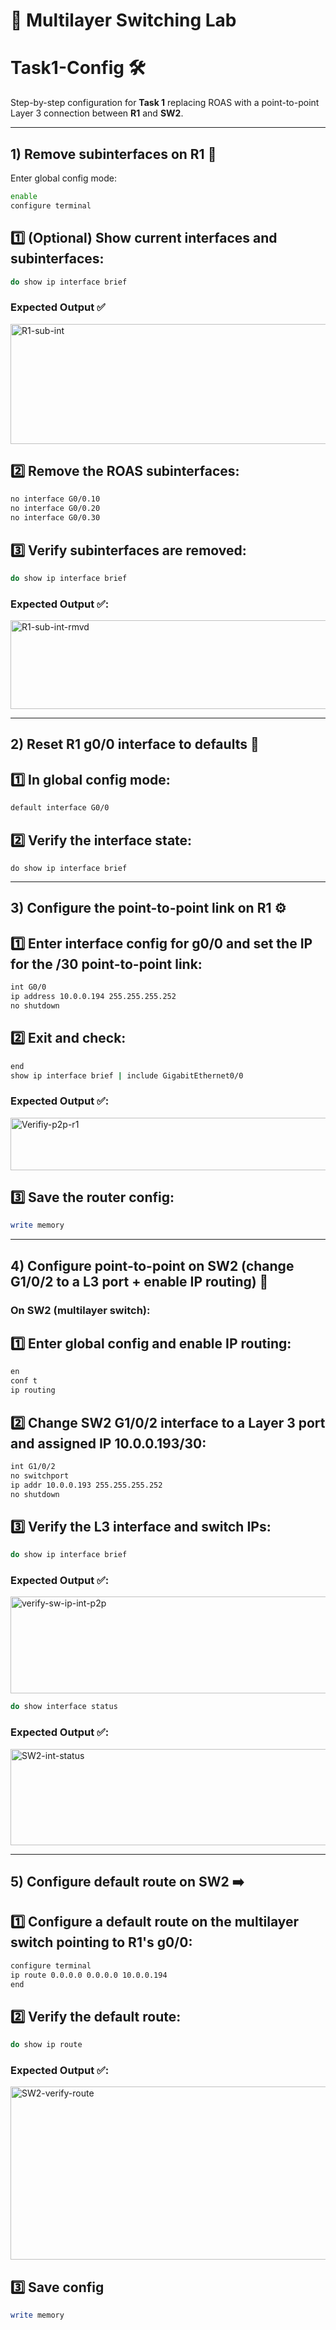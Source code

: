 # 🧩 Multilayer Switching Lab

# Task1-Config 🛠️
Step-by-step configuration for **Task 1** replacing ROAS with a point-to-point Layer 3 connection between **R1** and **SW2**.

---

## 1) Remove subinterfaces on R1 🧹
Enter global config mode:
```bash
enable
configure terminal
```

## 1️⃣ (Optional) Show current interfaces and subinterfaces:
```bash
do show ip interface brief
```

### Expected Output ✅
<img width="813" height="192" alt="R1-sub-int" src="https://github.com/user-attachments/assets/c4bd555f-8d1d-4de9-9a63-30d7f81c9b64" />


## 2️⃣ Remove the ROAS subinterfaces:
```bash
no interface G0/0.10
no interface G0/0.20
no interface G0/0.30
```

## 3️⃣ Verify subinterfaces are removed:
```bash
do show ip interface brief
```

### Expected Output ✅:
<img width="817" height="142" alt="R1-sub-int-rmvd" src="https://github.com/user-attachments/assets/80079071-eee0-47a4-867f-debe03293427" />

---

## 2) Reset R1 g0/0 interface to defaults 🔁

## 1️⃣ In global config mode:
```bash
default interface G0/0
```

## 2️⃣ Verify the interface state:
```
do show ip interface brief
```

---

## 3) Configure the point-to-point link on R1 ⚙️

## 1️⃣ Enter interface config for g0/0 and set the IP for the /30 point-to-point link:
```bash
int G0/0
ip address 10.0.0.194 255.255.255.252
no shutdown
```

## 2️⃣ Exit and check:
```bash
end
show ip interface brief | include GigabitEthernet0/0
```

### Expected Output ✅:
<img width="767" height="84" alt="Verifiy-p2p-r1" src="https://github.com/user-attachments/assets/ffa66e7c-e1b6-4696-889d-6912231928f8" />


## 3️⃣ Save the router config:
```bash
write memory
```

---

## 4) Configure point-to-point on SW2 (change G1/0/2 to a L3 port + enable IP routing) 🔌
### On SW2 (multilayer switch):

## 1️⃣ Enter global config and enable IP routing:
```bash
en
conf t
ip routing
```

## 2️⃣ Change SW2 G1/0/2 interface to a Layer 3 port and assigned IP 10.0.0.193/30:
```bash
int G1/0/2
no switchport
ip addr 10.0.0.193 255.255.255.252
no shutdown
```

## 3️⃣ Verify the L3 interface and switch IPs:
```bash
do show ip interface brief
```

### Expected Output ✅:
<img width="819" height="155" alt="verify-sw-ip-int-p2p" src="https://github.com/user-attachments/assets/4116edb9-ba34-4790-af35-7468d3cdafb8" />

```bash
do show interface status
```

### Expected Output ✅:
<img width="818" height="154" alt="SW2-int-status" src="https://github.com/user-attachments/assets/b7bba67a-5c7e-4163-9063-747656417ac9" />

---

## 5) Configure default route on SW2 ➡️
## 1️⃣ Configure a default route on the multilayer switch pointing to R1's g0/0:
```bash
configure terminal
ip route 0.0.0.0 0.0.0.0 10.0.0.194
end
```

## 2️⃣ Verify the default route:
```bash
do show ip route
```

### Expected Output ✅:
<img width="809" height="277" alt="SW2-verify-route" src="https://github.com/user-attachments/assets/28c71843-13df-4018-8321-d2c94a6432c3" />

## 3️⃣ Save config
```bash
write memory
```
